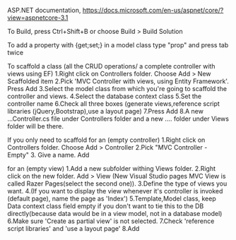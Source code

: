 ASP.NET documentation,
https://docs.microsoft.com/en-us/aspnet/core/?view=aspnetcore-3.1

To Build,
press Ctrl+Shift+B or choose Build > Build Solution

To add a property with {get;set;} in a model class
type "prop" and press tab twice

To scaffold a class (all the CRUD operations/ a complete controller with views using EF)
1.Right click on Controllers folder. Choose Add > New Scaffolded item
2.Pick 'MVC Controller with views, using Entity Framework'. Press Add 
3.Select the model class from which you're going to scaffold the controller and views.
4.Select the database context class
5.Set the controller name
6.Check all three boxes (generate views,reference script libraries (jQuery,Bootstrap),use a layout page)
7.Press Add
8.A new ...Controller.cs file under Controllers folder and a new .... folder under Views folder will be there.

If you only need to scaffold 
for an (empty controller)
1.Right click on Controllers folder. Choose Add > Controller
2.Pick "MVC Controller - Empty"
3. Give a name. Add

for an (empty view)
1.Add a new subfolder withing Views folder.
2.Right click on the new folder. Add > View (New Visual Studio pages MVC View is called Razer Pages(select the second one)).
3.Define the type of views you want.
4.(If you want to display the view whenever it's controller is invoked (default page), name the page as 'Index')
5.Template,Model class, keep Data context class field empty if you don't want to tie this to the DB directly(because data would be in a view model, not in a database model)
6.Make sure 'Create as partial view' is not selected.
7.Check 'reference script libraries' and 'use a layout page'
8.Add